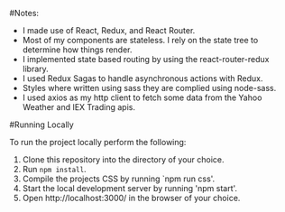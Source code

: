 #Notes:

- I made use of React, Redux, and React Router.
- Most of my components are stateless.  I rely on the state tree to determine how things render.
- I implemented state based routing by using the react-router-redux library.
- I used Redux Sagas to handle asynchronous actions with Redux.
- Styles where written using sass they are complied using node-sass.
- I used axios as my http client to fetch some data from the Yahoo Weather and IEX Trading apis.


#Running Locally

To run the project locally perform the following:

1. Clone this repository into the directory of your choice.
2. Run `npm install`.
3. Compile the projects CSS by running `npm run css'.
4. Start the local development server by running 'npm start'.
5. Open http://localhost:3000/ in the browser of your choice.
